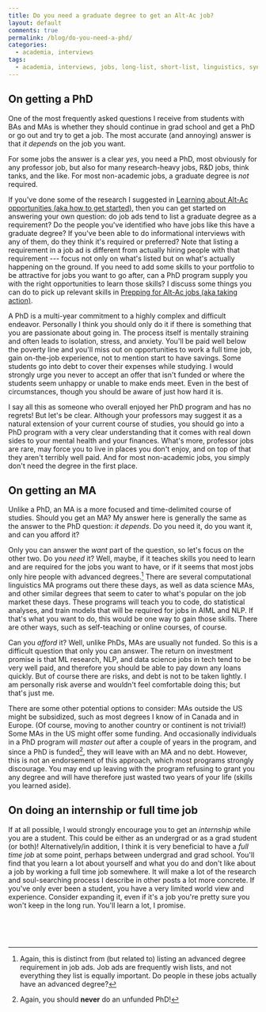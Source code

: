 ```yaml
---
title: Do you need a graduate degree to get an Alt-Ac job?
layout: default
comments: true
permalink: /blog/do-you-need-a-phd/
categories:
  - academia, interviews
tags:
  - academia, interviews, jobs, long-list, short-list, linguistics, syntax, semantics
---
```


## On getting a PhD

One of the most frequently asked questions I receive from students with BAs and MAs is whether they should continue in grad school and get a PhD or go out and try to get a job. The most accurate (and annoying) answer is that *it depends* on the job you want. 

For some jobs the answer is a clear *yes*, you need a PhD, most obviously for any professor job, but also for many research-heavy jobs, R&D jobs, think tanks, and the like. For most non-academic jobs, a graduate degree is *not* required.

If you've done some of the research I suggested in [Learning about Alt-Ac opportunities (aka how to get started)](https://hkotek.com/blog/altac-get-started-exploring-options/), then you can get started on answering your own question: do job ads tend to list a graduate degree as a requirement? Do the people you've identified who have jobs like this have a graduate degree? If you've been able to do informational interviews with any of them, do they think it's required or preferred? Note that listing a requirement in a job ad is different from actually hiring people with that requirement --- focus not only on what's listed but on what's actually happening on the ground. If you need to add some skills to your portfolio to be attractive for jobs you want to go after, can a PhD program supply you with the right opportunities to learn those skills? I discuss some things you can do to pick up relevant skills in [Prepping for Alt-Ac jobs (aka taking action)](https://hkotek.com/blog/altac-get-started-doing-prep/).

A PhD is a multi-year commitment to a highly complex and difficult endeavor. Personally I think you should only do it if there is something that you are passionate about going in. The process itself is mentally straining and often leads to isolation, stress, and anxiety. You'll be paid well below the poverty line and you'll miss out on opportunities to work a full time job, gain on-the-job experience, not to mention start to have savings. Some students go into debt to cover their expenses while studying. I would strongly urge you never to accept an offer that isn't funded or where the students seem unhappy or unable to make ends meet. Even in the best of circumstances, though you should be aware of just how hard it is. 

I say all this as someone who overall enjoyed her PhD program and has no regrets! But let's be clear. Although your professors may suggest it as a natural extension of your current course of studies, you should go into a PhD program with a very clear understanding that it comes with real down sides to your mental health and your finances. What's more, professor jobs are rare, may force you to live in places you don't enjoy, and on top of that they aren't terribly well paid. And for most non-academic jobs, you simply don't need the degree in the first place. 


## On getting an MA

Unlike a PhD, an MA is a more focused and time-delimited course of studies. Should you get an MA? My answer here is generally the same as the answer to the PhD question: *it depends*. Do you need it, do you want it, and can you afford it? 

Only you can answer the *want* part of the question, so let's focus on the other two. Do you *need* it? Well, maybe, if it teaches skills you need to learn and are required for the jobs you want to have, or if it seems that most jobs only hire people with advanced degrees.[^1] There are several computational linguistics MA programs out there these days, as well as data science MAs, and other similar degrees that seem to cater to what's popular on the job market these days. These programs will teach you to code, do statistical analyses, and train models that will be required for jobs in AIML and NLP. If that's what you want to do, this would be one way to gain those skills. There are other ways, such as self-teaching or online courses, of course. 

Can you *afford* it? Well, unlike PhDs, MAs are usually not funded. So this is a difficult question that only you can answer. The return on investment promise is that ML research, NLP, and data science jobs in tech tend to be very well paid, and therefore you should be able to pay down any loans quickly. But of course there are risks, and debt is not to be taken lightly. I am personally risk averse and wouldn't feel comfortable doing this; but that's just me. 

There are some other potential options to consider: MAs outside the US might be subsidized, such as most degrees I know of in Canada and in Europe. (Of course, moving to another country or continent is not trivial!) Some MAs in the US might offer some funding. And occasionally individuals in a PhD program will *master out* after a couple of years in the program, and since a PhD is funded[^2], they will leave with an MA and no debt. However, this is not an endorsement of this approach, which most programs strongly discourage. You may end up leaving with the program refusing to grant you any degree and will have therefore just wasted two years of your life (skills you learned aside).


## On doing an internship or full time job

If at all possible, I would strongly encourage you to get an *internship* while you are a student. This could be either as an undergrad or as a grad student (or both)! Alternatively/in addition, I think it is very beneficial to have a *full time job* at some point, perhaps between undergrad and grad school. You'll find that you learn a lot about yourself and what you do and don't like about a job by working a full time job somewhere. It will make a lot of the research and soul-searching process I describe in other posts a lot more concrete. If you've only ever been a student, you have a very limited world view and experience. Consider expanding it, even if it's a job you're pretty sure you won't keep in the long run. You'll learn a lot, I promise. 


&nbsp;

&nbsp;

[^1]: Again, this is distinct from (but related to) listing an advanced degree requirement in job ads. Job ads are frequently wish lists, and not everything they list is equally important. Do people in these jobs actually have an advanced degree?
[^2]: Again, you should **never** do an unfunded PhD!